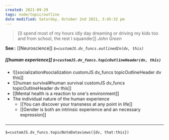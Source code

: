 ```yaml
---
created: 2021-09-29
tags: node/topic/outline
date modified: Saturday, October 2nd 2021, 3:45:32 pm
---
```

> [[I spend most of my hours idly day dreaming or driving my kids too and from school, the rest I squander]]
> <cite> John Green <cite>

**See**:: [[Neuroscience]]
*`$=customJS.dv_funcs.outlinedIn(dv, this)`*

##### [[human experience]] `$=customJS.dv_funcs.topicOutlineHeader(dv, this)`

- ![[socialization#socialization customJS dv_funcs topicOutlineHeader dv this]]
- ![[human survival#human survival customJS dv_funcs topicOutlineHeader dv this]]
- [[Mental health is a reaction to one's environment]]
- The individual nature of the human experience
	- [[You can discover your transness at any point in life]]
	- [[Gender is both an intrinsic experience and an necessary expression]]

### <hr class="dataviews"/>

`$=customJS.dv_funcs.topicNoteDataviews({dv, that:this})`

